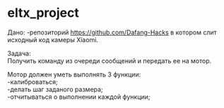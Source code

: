# eltx_project

Дано:
-репозиторий https://github.com/Dafang-Hacks в котором слит исходный код камеры Xiaomi.  

Задача:  
Получить команду из очереди сообщений и передать ее на мотор.  

Мотор должен уметь выполнять 3 функции:  
-калиброваться;  
-делать шаг заданого размера;  
-отчитываться о выполнении каждой функции;  
